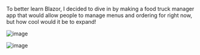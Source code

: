 To better learn Blazor, I decided to dive in by making a food truck manager app that would allow people to manage menus and ordering for right now, but how cool would it be to expand!

![image](https://github.com/user-attachments/assets/c0776721-3303-4cf9-ab46-cf7b76b389b5)

![image](https://github.com/user-attachments/assets/87c8a978-4da3-4836-b1c9-d3c5f88f076d)
